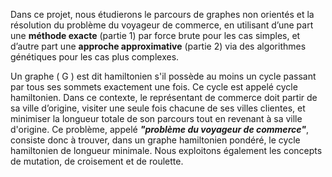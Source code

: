 Dans ce projet, nous étudierons le parcours de graphes non orientés et la résolution du problème du voyageur de commerce, en utilisant d’une part une **méthode exacte** (partie 1) par force brute pour les cas simples, et d’autre part une **approche approximative** (partie 2) via des algorithmes génétiques pour les cas plus complexes.

Un graphe \( G \) est dit hamiltonien s'il possède au moins un cycle passant par tous ses sommets exactement une fois. Ce cycle est appelé cycle hamiltonien. Dans ce contexte, le représentant de commerce doit partir de sa ville d’origine, visiter une seule fois chacune de ses villes clientes, et minimiser la longueur totale de son parcours tout en revenant à sa ville d'origine. Ce problème, appelé ***"problème du voyageur de commerce"***, consiste donc à trouver, dans un graphe hamiltonien pondéré, le cycle hamiltonien de longueur minimale.
Nous exploitons également les concepts de mutation, de croisement et de roulette.
